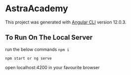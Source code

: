# AstraAcademy

This project was generated with [Angular CLI](https://github.com/angular/angular-cli) version 12.0.3.

## To Run On The Local Server
run the below commands
`npm i`

`npm start or ng serve`

open localhost:4200 in your favourite browser

